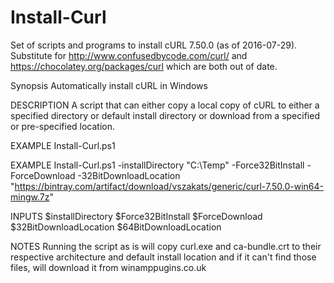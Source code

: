 # Install-Curl
Set of scripts and programs to install cURL 7.50.0 (as of 2016-07-29). Substitute for http://www.confusedbycode.com/curl/ and https://chocolatey.org/packages/curl which are both out of date.


Synopsis
   Automatically install cURL in Windows

DESCRIPTION
   A script that can either copy a local copy of cURL to either a specified directory or default install directory or download from a specified or pre-specified location. 

EXAMPLE
   Install-Curl.ps1

EXAMPLE
   Install-Curl.ps1 -installDirectory "C:\Temp" -Force32BitInstall -ForceDownload -32BitDownloadLocation "https://bintray.com/artifact/download/vszakats/generic/curl-7.50.0-win64-mingw.7z"

INPUTS
   $installDirectory
   $Force32BitInstall
   $ForceDownload
   $32BitDownloadLocation
   $64BitDownloadLocation

NOTES
    Running the script as is will copy curl.exe and ca-bundle.crt to their respective architecture and default install location and if it can't find those files, will download it from winamppugins.co.uk   